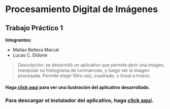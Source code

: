 # Procesamiento Digital de Imágenes
## Trabajo Práctico 1

**Integrantes:**
- Matías Bettera Marcat
- Lucas C. Didone

> Descripción: se desarrolló un aplicativo que permite abrir una imagen, manipular su histograma de luminancias, y luego ver la imagen procesada. Permite elegir filtro raíz, cuadrado, o lineal a trozos.

#### Haga [click aquí](https://drive.google.com/file/d/1Q7Hn3m13EsYYrcxz06ETayp3ZesdLG_h/view?usp=sharing "click aquí") para ver una ilustración del aplicativo desarrollado.

### Para descargar el instalador del aplicativo, haga [click aquí](https://drive.google.com/file/d/1L4zHKct7-bZvrBiddhE5gSOhIckF_SPf/view?usp=sharing "click aquí").



